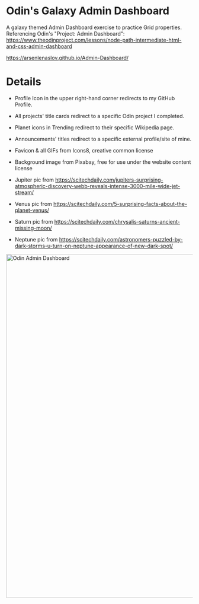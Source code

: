 # Odin's Galaxy Admin Dashboard

A galaxy themed Admin Dashboard exercise to practice Grid properties. Referencing Odin's "Project: Admin Dashboard": https://www.theodinproject.com/lessons/node-path-intermediate-html-and-css-admin-dashboard

https://arsenlenaslov.github.io/Admin-Dashboard/

# Details
- Profile Icon in the upper right-hand corner redirects to my GitHub Profile.
- All projects' title cards redirect to a specific Odin project I completed.
- Planet icons in Trending redirect to their specific Wikipedia page.
- Announcements' titles redirect to a specific external profile/site of mine.

- Favicon & all GIFs from Icons8, creative common license
- Background image from Pixabay, free for use under the website content license
- Jupiter pic from https://scitechdaily.com/jupiters-surprising-atmospheric-discovery-webb-reveals-intense-3000-mile-wide-jet-stream/
- Venus pic from https://scitechdaily.com/5-surprising-facts-about-the-planet-venus/
- Saturn pic from https://scitechdaily.com/chrysalis-saturns-ancient-missing-moon/
- Neptune pic from https://scitechdaily.com/astronomers-puzzled-by-dark-storms-u-turn-on-neptune-appearance-of-new-dark-spot/

<img width="1908" height="927" alt="Odin Admin Dashboard" src="https://github.com/user-attachments/assets/5b36b1f6-58d7-48e3-bed9-6265d53b833a" />

